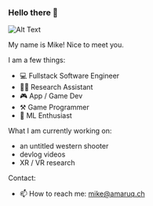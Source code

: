 ### Hello there 👋

![Alt Text](https://media.giphy.com/media/xTiIzJSKB4l7xTouE8/giphy.gif?cid=ecf05e4703kbxpvzaomubrex2ugmh8sn7bw3cs49anp7mt9g&rid=giphy.gif&ct=g)

My name is Mike! Nice to meet you.

I am a few things:

- 💻 Fullstack Software Engineer
- 👨‍🎓 Research Assistant
- 🎮 App / Game Dev
- ⚒️ Game Programmer
- 🧠 ML Enthusiast

What I am currently working on:
- an untitled western shooter
- devlog videos
- XR / VR research

Contact:
- 📫 How to reach me: mike@amaruq.ch

